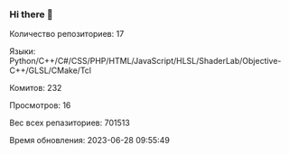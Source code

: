 ### Hi there 👋
Количество репозиториев: 17

Языки: Python/C++/C#/CSS/PHP/HTML/JavaScript/HLSL/ShaderLab/Objective-C++/GLSL/CMake/Tcl

Комитов: 232

Просмотров: 16

Вес всех репазиториев: 701513

Время обновления: 2023-06-28 09:55:49

<!--
https://github.com/rzashakeri/beautify-github-profile
-->
